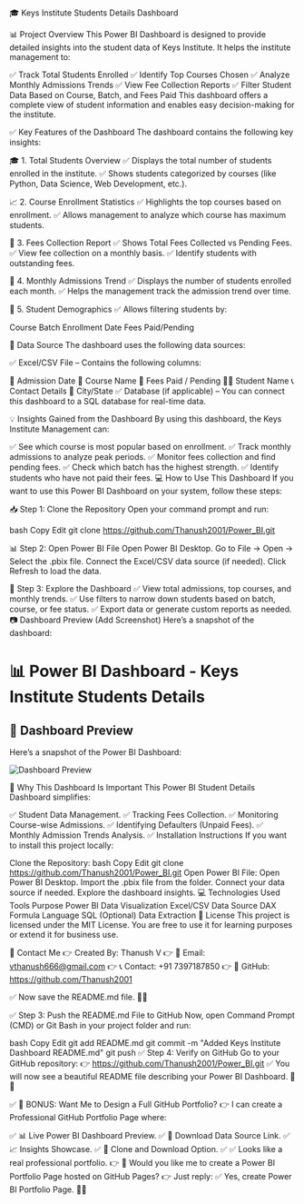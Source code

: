 🎓 Keys Institute Students Details Dashboard

📊 Project Overview
This Power BI Dashboard is designed to provide detailed insights into the student data of Keys Institute. It helps the institute management to:

✅ Track Total Students Enrolled
✅ Identify Top Courses Chosen
✅ Analyze Monthly Admissions Trends
✅ View Fee Collection Reports
✅ Filter Student Data Based on Course, Batch, and Fees Paid
This dashboard offers a complete view of student information and enables easy decision-making for the institute.

✅ Key Features of the Dashboard
The dashboard contains the following key insights:

🎓 1. Total Students Overview
✅ Displays the total number of students enrolled in the institute.
✅ Shows students categorized by courses (like Python, Data Science, Web Development, etc.).

📈 2. Course Enrollment Statistics
✅ Highlights the top courses based on enrollment.
✅ Allows management to analyze which course has maximum students.

💸 3. Fees Collection Report
✅ Shows Total Fees Collected vs Pending Fees.
✅ View fee collection on a monthly basis.
✅ Identify students with outstanding fees.

📅 4. Monthly Admissions Trend
✅ Displays the number of students enrolled each month.
✅ Helps the management track the admission trend over time.

🏫 5. Student Demographics
✅ Allows filtering students by:

Course
Batch
Enrollment Date
Fees Paid/Pending

💾 Data Source
The dashboard uses the following data sources:

✅ Excel/CSV File – Contains the following columns:

📅 Admission Date
📖 Course Name
💸 Fees Paid / Pending
👨‍🎓 Student Name
📞 Contact Details
📍 City/State
✅ Database (if applicable) – You can connect this dashboard to a SQL database for real-time data.

💡 Insights Gained from the Dashboard
By using this dashboard, the Keys Institute Management can:

✅ See which course is most popular based on enrollment.
✅ Track monthly admissions to analyze peak periods.
✅ Monitor fees collection and find pending fees.
✅ Check which batch has the highest strength.
✅ Identify students who have not paid their fees.
💻 How to Use This Dashboard
If you want to use this Power BI Dashboard on your system, follow these steps:

📥 Step 1: Clone the Repository
Open your command prompt and run:

bash
Copy
Edit
git clone https://github.com/Thanush2001/Power_BI.git

📊 Step 2: Open Power BI File
Open Power BI Desktop.
Go to File → Open → Select the .pbix file.
Connect the Excel/CSV data source (if needed).
Click Refresh to load the data.

💸 Step 3: Explore the Dashboard
✅ View total admissions, top courses, and monthly trends.
✅ Use filters to narrow down students based on batch, course, or fee status.
✅ Export data or generate custom reports as needed.
📷 Dashboard Preview (Add Screenshot)
Here’s a snapshot of the dashboard:
# 📊 Power BI Dashboard - Keys Institute Students Details

## 📸 Dashboard Preview
Here’s a snapshot of the Power BI Dashboard:

![Dashboard Preview](Power_BI/PowerBI_Output.png)

🎉 Why This Dashboard Is Important
This Power BI Student Details Dashboard simplifies:

✅ Student Data Management.
✅ Tracking Fees Collection.
✅ Monitoring Course-wise Admissions.
✅ Identifying Defaulters (Unpaid Fees).
✅ Monthly Admission Trends Analysis.
✅ Installation Instructions
If you want to install this project locally:

Clone the Repository:
bash
Copy
Edit
git clone https://github.com/Thanush2001/Power_BI.git
Open Power BI File:
Open Power BI Desktop.
Import the .pbix file from the folder.
Connect your data source if needed.
Explore the dashboard insights.
💻 Technologies Used
Tools	Purpose
Power BI	Data Visualization
Excel/CSV	Data Source
DAX	Formula Language
SQL (Optional)	Data Extraction
📄 License
This project is licensed under the MIT License.
You are free to use it for learning purposes or extend it for business use.

💯 Contact Me
👉 Created By: Thanush V
👉 💌 Email: vthanush666@gmail.com
👉 📞 Contact: +91 7397187850
👉 🔗 GitHub: https://github.com/Thanush2001

✅ Now save the README.md file. 🚀🎉

✅ Step 3: Push the README.md File to GitHub
Now, open Command Prompt (CMD) or Git Bash in your project folder and run:

bash
Copy
Edit
git add README.md
git commit -m "Added Keys Institute Dashboard README.md"
git push
✅ Step 4: Verify on GitHub
Go to your GitHub repository:
👉 https://github.com/Thanush2001/Power_BI.git
✅ You will now see a beautiful README file describing your Power BI Dashboard. 🚀🎉

✅ 🚀 BONUS: Want Me to Design a Full GitHub Portfolio?
👉 I can create a Professional GitHub Portfolio Page where:

✅ 📊 Live Power BI Dashboard Preview.
✅ 📜 Download Data Source Link.
✅ 📈 Insights Showcase.
✅ 💾 Clone and Download Option.
✅ ✅ Looks like a real professional portfolio.
👉 💯 Would you like me to create a Power BI Portfolio Page hosted on GitHub Pages?
👉 Just reply: ✅ Yes, create Power BI Portfolio Page. 🚀🎉

